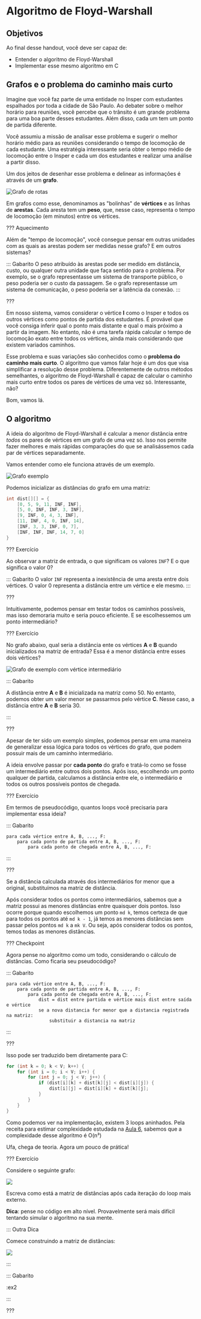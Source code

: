 Algoritmo de Floyd-Warshall
======

Objetivos
---------

Ao final desse handout, você deve ser capaz de:

- Entender o algoritmo de Floyd-Warshall
- Implementar esse mesmo algoritmo em C

Grafos e o problema do caminho mais curto
----------

Imagine que você faz parte de uma entidade no Insper com estudantes espalhados por toda a cidade de São Paulo. Ao debater sobre o melhor horário para reuniões, você percebe que o trânsito é um grande problema para uma boa parte desses estudantes. Além disso, cada um tem um ponto de partida diferente.

Você assumiu a missão de analisar esse problema e sugerir o melhor horário médio para as reuniões considerando o tempo de locomoção de cada estudante. Uma estratégia interessante seria obter o tempo médio de locomoção entre o Insper e cada um dos estudantes e realizar uma análise a partir disso.

Um dos jeitos de desenhar esse problema e delinear as informações é através de um **grafo**.

![Grafo de rotas](grafo_inicial.png)

Em grafos como esse, denominamos as "bolinhas" de **vértices** e as linhas de **arestas**. Cada aresta tem um **peso**, que, nesse caso, representa o tempo de locomoção (em minutos) entre os vértices.

??? Aquecimento

Além de "tempo de locomoção", você consegue pensar em outras unidades com as quais as arestas podem ser medidas nesse grafo? E em outros sistemas?

::: Gabarito
O peso atribuído às arestas pode ser medido em distância, custo, ou qualquer outra unidade que faça sentido para o problema. Por exemplo, se o grafo representasse um sistema de transporte público, o peso poderia ser o custo da passagem. Se o grafo representasse um sistema de comunicação, o peso poderia ser a latência da conexão.
:::

???

Em nosso sistema, vamos considerar o vértice **I** como o Insper e todos os outros vértices como pontos de partida dos estudantes. É provável que você consiga inferir qual o ponto mais distante e qual o mais próximo a partir da imagem. No entanto, não é uma tarefa rápida calcular o tempo de locomoção exato entre todos os vértices, ainda mais considerando que existem variados caminhos.

Esse problema e suas variações são conhecidos como o **problema do caminho mais curto**. O algoritmo que vamos falar hoje é um dos que visa simplificar a resolução desse problema. Diferentemente de outros métodos semelhantes, o algoritmo de Floyd-Warshall é capaz de calcular o caminho mais curto entre todos os pares de vértices de uma vez só. Interessante, não?

Bom, vamos lá.

O algoritmo
----------

A ideia do algoritmo de Floyd-Warshall é calcular a menor distância entre *todos* os pares de vértices em um grafo de uma vez só. Isso nos permite fazer melhores e mais rápidas comparações do que se analisássemos cada par de vértices separadamente.

Vamos entender como ele funciona através de um exemplo.

![Grafo exemplo](graph.png)

Podemos inicializar as distâncias do grafo em uma matriz:

``` c
int dist[][] = {
    [0, 5, 9, 11, INF, INF],
    [5, 0, INF, INF, 3, INF],
    [9, INF, 0, 4, 3, INF],
    [11, INF, 4, 0, INF, 14], 
    [INF, 3, 3, INF, 0, 7], 
    [INF, INF, INF, 14, 7, 0]
}
```

??? Exercício

Ao observar a matriz de entrada, o que significam os valores `INF`? E o que significa o valor 0?

::: Gabarito
O valor `INF` representa a inexistência de uma aresta entre dois vértices. O valor 0 representa a distância entre um vértice e ele mesmo.
:::

???

Intuitivamente, podemos pensar em testar todos os caminhos possíveis, mas isso demoraria muito e seria pouco eficiente. E se escolhessemos um ponto intermediário?

??? Exercício

No grafo abaixo, qual seria a distância ente os vértices **A** e **B** quando inicializados na matriz de entrada? Essa é a menor distância entre esses dois vértices?

![Grafo de exemplo com vértice intermediário](grafo_intermediario.png)

::: Gabarito

A distância entre **A** e **B** é inicializada na matriz como 50. No entanto, podemos obter um valor menor se passarmos pelo vértice **C**. Nesse caso, a distância entre **A** e **B** seria 30.

:::

???

Apesar de ter sido um exemplo simples, podemos pensar em uma maneira de generalizar essa lógica para todos os vértices do grafo, que podem possuir mais de um caminho intermediário.

A ideia envolve passar por **cada ponto** do grafo e tratá-lo como se fosse um intermediário entre outros dois pontos. Após isso, escolhendo um ponto qualquer de partida, calculamos a distância entre ele, o intermediário e todos os outros possíveis pontos de chegada.

??? Exercício

Em termos de pseudocódigo, quantos loops você precisaria para implementar essa ideia?

::: Gabarito

``` pseudocodigo
para cada vértice entre A, B, ..., F:
    para cada ponto de partida entre A, B, ..., F:
        para cada ponto de chegada entre A, B, ..., F:
```

:::

???

Se a distância calculada através dos intermediários for menor que a original, substituímos na matriz de distância.

Após considerar todos os pontos como intermediários, sabemos que a matriz possui as menores distâncias entre quaisquer dois pontos. Isso ocorre porque quando escolhemos um ponto `md k`, temos certeza de que para todos os pontos até `md k - 1`, já temos as menores distâncias sem passar pelos pontos `md k` a `mk V`. Ou seja, após considerar todos os pontos, temos todas as menores distâncias.

??? Checkpoint

Agora pense no algoritmo como um todo, considerando o cálculo de distâncias. Como ficaria seu pseudocódigo?

::: Gabarito

``` pseudocodigo
para cada vértice entre A, B, ..., F:
    para cada ponto de partida entre A, B, ..., F:
        para cada ponto de chegada entre A, B, ..., F:
            dist = dist entre partida e vértice mais dist entre saída e vértice
            se a nova distancia for menor que a distancia registrada na matriz:
                substituir a distancia na matriz
```

:::

???

Isso pode ser traduzido bem diretamente para C:

``` c
for (int k = 0; k < V; k++) {
    for (int i = 0; i < V; i++) {
        for (int j = 0; j < V; j++) {
            if (dist[i][k] + dist[k][j] < dist[i][j]) {
                dist[i][j] = dist[i][k] + dist[k][j];
            }
        }
    }
}
```

Como podemos ver na implementação, existem 3 loops aninhados. Pela receita para estimar complexidade estudada na [Aula 6](https://ensino.hashi.pro.br/desprog/aula/6/), sabemos que a complexidade desse algoritmo é O(n³)

Ufa, chega de teoria. Agora um pouco de prática!

??? Exercício

Considere o seguinte grafo:

![](graph2.png)

Escreva como está a matriz de distâncias após cada iteração do loop mais externo.

**Dica**: pense no código em alto nível. Provavelmente será mais difícil tentando simular o algoritmo na sua mente.

::: Outra Dica

Comece construindo a matriz de distâncias:

![](ex2_0.drawio.png)

:::

::: Gabarito

:ex2

:::

???
